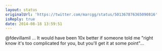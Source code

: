 ```yaml
---
layout: status
originalUrl: 'https://twitter.com/marcgg/status/501367876365090816'
isReply: true
date: 2014-08-18 13:59:51
---
```


@fdevillamil … It would have been 10x better if someone told me "right know it's too complicated for you, but you'll get it at some point"…
